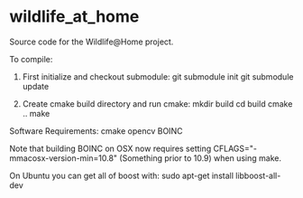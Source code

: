wildlife_at_home
================

Source code for the Wildlife@Home project.

To compile:

1. First initialize and checkout submodule:
    git submodule init
    git submodule update

2. Create cmake build directory and run cmake:
    mkdir build
    cd build
    cmake ..
    make

Software Requirements:
    cmake
    opencv
    BOINC

Note that building BOINC on OSX now requires setting CFLAGS="-mmacosx-version-min=10.8" (Something prior to 10.9) when using make.


On Ubuntu you can get all of boost with:
    sudo apt-get install libboost-all-dev
